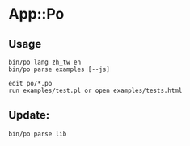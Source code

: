 
# App::Po

## Usage

	bin/po lang zh_tw en
	bin/po parse examples [--js]

	edit po/*.po
	run examples/test.pl or open examples/tests.html

## Update: 

	bin/po parse lib

